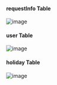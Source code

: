 #### requestInfo Table
![image](https://user-images.githubusercontent.com/75845861/131637509-ad72164c-0d02-4a42-9248-b7ca256cb2e0.png)


#### user Table
![image](https://user-images.githubusercontent.com/75845861/131637436-e8f092e0-dd78-4997-b619-0160108bc12d.png)

#### holiday Table
![image](https://user-images.githubusercontent.com/75845861/131614208-b18fbc87-0918-4982-ad73-dc7d41b98dce.png)
